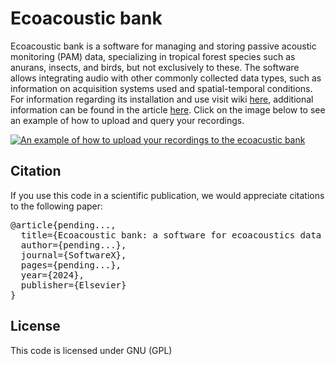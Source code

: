 
# Ecoacoustic bank
Ecoacoustic bank is a software for managing and storing passive acoustic monitoring (PAM) data, specializing in tropical forest species such as anurans, insects, and birds, but not exclusively to these. The software allows integrating audio with other commonly collected data types, such as information on acquisition systems used and spatial-temporal conditions. For information regarding its installation and use visit wiki [here](https://github.com/Bioacustica/Ecoacustic_bank/wiki), additional information can be found in the article [here](https://github.com/Bioacustica/Ecoacustic_bank/wiki). Click on the image below to see an example of how to upload and query your recordings. 


[![An example of how to upload your recordings to the ecoacustic bank](https://github.com/Bioacustica/Ecoacoustic_bank/assets/70040642/7689f535-fefa-4f1d-afd0-470d5b38dcb1)](https://www.youtube.com/watch?v=eEiD5uM07AU)

## Citation

If you use this code in a scientific publication, we would appreciate citations to the following paper:

<pre>
@article{pending...,
  title={Ecoacoustic bank: a software for ecoacoustics data management},
  author={pending...},
  journal={SoftwareX},
  pages={pending...},
  year={2024},
  publisher={Elsevier}
}
</pre>

## License
This code is licensed under GNU (GPL)
